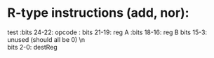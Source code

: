 # R-type instructions (add, nor):


test
 :bits 24-22: opcode
: bits 21-19: reg A
:bits 18-16: reg B
		bits 15-3:  unused (should all be 0)  \n\
		bits 2-0:   destReg